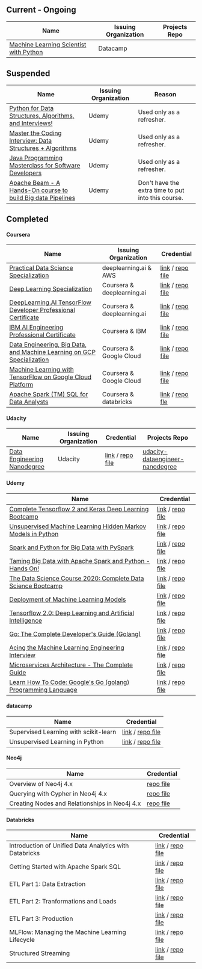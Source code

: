 
## Current - Ongoing

| Name                                            | Issuing Organization       | Projects Repo |
|-------------------------------------------------|----------------------------|----------|
| [Machine Learning Scientist with Python](https://www.datacamp.com/tracks/machine-learning-scientist-with-python) | Datacamp |  |



## Suspended

| Name                                                         | Issuing Organization | Reason                                             |
| ------------------------------------------------------------ | -------------------- | -------------------------------------------------- |
| [Python for Data Structures, Algorithms, and Interviews!](https://www.udemy.com/course/python-for-data-structures-algorithms-and-interviews/) | Udemy                | Used only as a refresher.                          |
| [Master the Coding Interview: Data Structures + Algorithms](https://www.udemy.com/course/master-the-coding-interview-data-structures-algorithms/) | Udemy                | Used only as a refresher.                          |
| [Java Programming Masterclass for Software Developers](https://www.udemy.com/course/java-the-complete-java-developer-course//) | Udemy                | Used only as a refresher.                          |
| [Apache Beam - A Hands-On course to build Big data Pipelines](https://www.udemy.com/course/apache-beam-a-hands-on-course-to-build-big-data-pipelines/) | Udemy                | Don't have the extra time to put into this course. |



## Completed

#### Coursera

| Name                                            | Issuing Organization       | Credential |
|-------------------------------------------------|----------------------------|------------------------------------------------------------------------------------------|
| [Practical Data Science Specialization](https://www.coursera.org/specializations/practical-data-science) | deeplearning.ai & AWS | [link](https://www.coursera.org/account/accomplishments/specialization/3QY3HSB9FFYT) / [repo file](certificates/Coursera_Practical_Data_Science.pdf) |
| [Deep Learning Specialization](https://www.coursera.org/specializations/deep-learning) | Coursera & deeplearning.ai | [link](https://www.coursera.org/account/accomplishments/specialization/6EKWGQ9AK7X6) / [repo file](certificates/Coursera_Deep_Learning_Specialization.pdf) |
| [DeepLearning.AI TensorFlow Developer Professional Certificate](https://www.coursera.org/professional-certificates/tensorflow-in-practice) | Coursera & deeplearning.ai | [link](https://www.coursera.org/account/accomplishments/professional-cert/DML29D6PNP6J) / [repo file](certificates/Coursera_DeepLearning_AI_TensorFlow_Developer.pdf) |
| [IBM AI Engineering Professional Certificate](https://www.coursera.org/professional-certificates/ai-engineer) | Coursera & IBM  | [link](https://www.coursera.org/account/accomplishments/professional-cert/DH6856XH9M56) / [repo file](Coursera_IBM_AI_Engineering_Professional_Certificate.pdf) |
| [Data Engineering, Big Data, and Machine Learning on GCP Specialization](https://www.coursera.org/specializations/gcp-data-machine-learning) | Coursera & Google Cloud | [link](https://www.coursera.org/account/accomplishments/specialization/G83TGP59ES7F) / [repo file](certificates/Coursera_Data_Engineering_Big_Data_and_Machine_Learning_on_GCP.pdf) |
| [Machine Learning with TensorFlow on Google Cloud Platform](https://www.coursera.org/specializations/machine-learning-tensorflow-gcp) | Coursera & Google Cloud | [link](https://www.coursera.org/account/accomplishments/specialization/ELKTEEGHQQHJ) / [repo file](certificates/Coursera_Machine_Learning_with_TensorFlow_on_Google_Cloud_Platform.pdf) |
| [Apache Spark (TM) SQL for Data Analysts](https://www.coursera.org/learn/apache-spark-sql-for-data-analysts) | Coursera & databricks | [link](https://www.coursera.org/account/accomplishments/verify/6U9ERC92535A) / [repo fle](certificates/Coursera_Apache_Spark_SQL_for_Data_Analysts.pdf) |

#### Udacity

| Name                                            | Issuing Organization       | Credential | Projects Repo |
|-------------------------------------------------|----------------------------|------------|---------------|
| [Data Engineering Nanodegree](https://www.udacity.com/course/data-engineer-nanodegree--nd027) | Udacity | [link](https://confirm.udacity.com/TSRXCYNL) / [repo file](certificates/Udacity_Data_Engineering_Nanodegree.pdf) | [udacity-dataengineer-nanodegree](https://github.com/makism/udacity-dataengineer-nanodegree) |

#### Udemy

| Name                                                                                                 | Credential |
|------------------------------------------------------------------------------------------------------|----------------------------------------------------------------------------------------------------------|
| [Complete Tensorflow 2 and Keras Deep Learning Bootcamp](https://www.udemy.com/course/complete-tensorflow-2-and-keras-deep-learning-bootcamp/) | [link](https://www.udemy.com/certificate/UC-a1ea8fc9-79e9-45a1-aa84-9a9f49c097cb/]) / [repo file](certificates/Udemy_Complete_Tensorflow_2_and_Keras_Deep_Learning_Bootcamp.pdf) |
| [Unsupervised Machine Learning Hidden Markov Models in Python](https://www.udemy.com/course/unsupervised-machine-learning-hidden-markov-models-in-python/) | [link](https://www.udemy.com/certificate/UC-7b148c4e-689e-433e-836d-f47726e6471f/) / [repo file](certificates/Udemy_Unsupervised_Machine_Learning_Hidden_Markov_Models_in_Python.pdf) |
| [Spark and Python for Big Data with PySpark](https://www.udemy.com/course/spark-and-python-for-big-data-with-pyspark/) | [link](https://www.udemy.com/certificate/UC-205e4ef4-017b-48f5-b44c-7bbcef31729d/) / [repo file](certificates/Udemy_Spark_and_Python_for_Big_Data_with_PySpark.pdf) |
| [Taming Big Data with Apache Spark and Python - Hands On!](https://www.udemy.com/course/taming-big-data-with-apache-spark-hands-on/) | [link](https://www.udemy.com/certificate/UC-079486e0-5418-4601-ae24-ab5227efa734) / [repo file](certificates/Udemy_Taming_Big_Data_with_Apache_Spark_and_Python_Hands_On.pdf) |
| [The Data Science Course 2020: Complete Data Science Bootcamp](https://www.udemy.com/course/the-data-science-course-complete-data-science-bootcamp/) | [link](https://www.udemy.com/certificate/UC-298e63b4-b71c-44b4-883f-57bd54abc46d) / [repo file](certificates/Udemy_The_Data_Science_Course_2020_Complete_Data_Science_Bootcamp.pdf) |
| [Deployment of Machine Learning Models](https://www.udemy.com/course/deployment-of-machine-learning-models/) | [link](https://www.udemy.com/certificate/UC-c3604840-20f0-4eee-876b-6ec9e5072fe1/) / [repo file](certificates/Udemy_Deployment_of_Machine_Learning_Models.pdf) |
| [Tensorflow 2.0: Deep Learning and Artificial Intelligence](https://www.udemy.com/course/deep-learning-tensorflow-2/) | [link](https://www.udemy.com/certificate/UC-cf6fb3c5-ca2d-47d8-8750-7eb35e5e3da7/) / [repo file](certificates/Udemy_Tensorflow_2_0_Deep_Learning_and_Artificial_Intelligence.pdf) |
| [Go: The Complete Developer's Guide (Golang)](https://www.udemy.com/course/go-the-complete-developers-guide/) | [link](https://www.udemy.com/certificate/UC-6c3ff05a-b74b-4407-80cf-835c352cfe4c/) / [repo file](certificates/Udemy_Go_The_Complete_Developer_Guide_Golang.pdf) |
| [Acing the Machine Learning Engineering Interview](https://www.udemy.com/course/acing-the-machine-learning-engineering-interview/) | [link](https://www.udemy.com/certificate/UC-e67f2b68-df19-4c50-8ffb-a600356c6a1b/) / [repo file](certificates/Udemy_Acing_The_Machine_Learning_Engineering_Interview.pdf) |
| [Microservices Architecture - The Complete Guide](https://www.udemy.com/course/microservices-architecture-the-complete-guide/) | [link](https://www.udemy.com/certificate/UC-45767765-dcb5-46a5-b46e-e60ddd45ed94/) / [repo file](certificates/Udemy_Microservices_Architecture_The_Complete_Guide.pdf) |
| [Learn How To Code: Google's Go (golang) Programming Language](https://www.udemy.com/course/learn-how-to-code/) |[link](https://www.udemy.com/certificate/UC-828cb633-9e45-42fd-bc99-9b1a0301d939/) / [repo file](certificates/Udemy_Learn_How_To_Code_Googles_Go_golang_Programming_Language.pdf) |


#### datacamp

| Name                                  | Credential                                                   |
| ------------------------------------- | ------------------------------------------------------------ |
| Supervised Learning with scikit-learn | [link](https://www.datacamp.com/statement-of-accomplishment/course/2a200a16bc69e5233aed41f6f4ab80fea6988f6f) / [repo file](certificates/datacamp_Supervised_Learning_with_scikit-learn.pdf) |
| Unsupervised Learning in Python       | [link](https://www.datacamp.com/statement-of-accomplishment/course/3ecbf89dba12d780727956d20d1e38b5408d6b6c) / [repo file](certificates/datacamp_Unsupervised_Learning_in_Python.pdf) |


#### Neo4j

| Name                                          | Credential                                                |
| --------------------------------------------- | --------------------------------------------------------- |
| Overview of Neo4j 4.x                         | [repo file](certificates/neo4j_Overview_of_Neo4j_4_x.pdf) |
| Querying with Cypher in Neo4j 4.x             | [repo file](certificates/neo4j_Overview_of_Neo4j_4_x.pdf) |
| Creating Nodes and Relationships in Neo4j 4.x | [repo file](certificates/neo4j_Creating_Nodes_and_Relationshipts_in_neo4j_4x.pdf) |


#### Databricks

| Name                                                   | Credential                 |
|--------------------------------------------------------|----------------------------|
| Introduction of Unified Data Analytics with Databricks | [link](https://academy.databricks.com/award/completion/5e8540aa-1033-3ec3-b0dc-5ac7d6a2fa44) / [repo file]() |
| Getting Started with Apache Spark SQL                  | [link](https://academy.databricks.com/award/completion/2d7bcb66-858b-38a5-a424-bf5cdc6cdc6d) / [repo file]() |
| ETL Part 1: Data Extraction                            | [link](https://academy.databricks.com/award/completion/d357c2c7-441a-3d0e-b482-a863f4a30e3a) / [repo file]() |
| ETL Part 2: Tranformations and Loads                   | [link](https://academy.databricks.com/award/completion/1e6ce142-bb0f-3668-8def-f990ecc60f1c) / [repo file]() |
| ETL Part 3: Production                                 | [link](https://academy.databricks.com/award/completion/9722f58c-ea7b-34a7-a7b8-a87bbc1ba7f8) / [repo file]() |
| MLFlow: Managing the Machine Learning Lifecycle        | [link](https://academy.databricks.com/award/completion/e34f2b49-8551-3b21-9366-a0fa31833511) / [repo file]() |
| Structured Streaming                                   | [link](https://academy.databricks.com/award/completion/9ef09406-e8c3-34c3-8a72-6db365d6a2ba) / [repo file]() |
